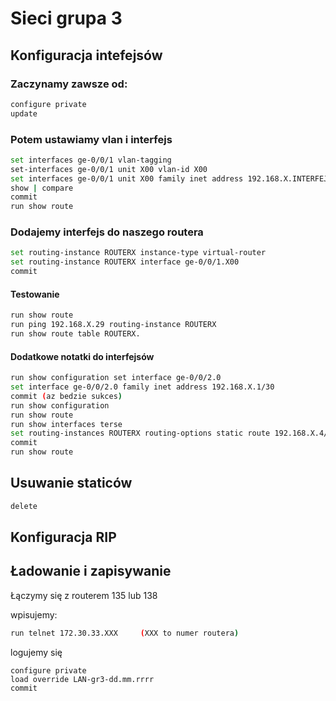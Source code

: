# Sieci grupa 3

## Konfiguracja intefejsów

### Zaczynamy zawsze od:

```bash 
configure private
update
```
### Potem ustawiamy vlan i interfejs

```bash
set interfaces ge-0/0/1 vlan-tagging
set-interfaces ge-0/0/1 unit X00 vlan-id X00
set interfaces ge-0/0/1 unit X00 family inet address 192.168.X.INTERFEJS (np .9/30)
show | compare
commit
run show route
```

### Dodajemy interfejs do naszego routera
```bash
set routing-instance ROUTERX instance-type virtual-router
set routing-instance ROUTERX interface ge-0/0/1.X00
commit
```

#### Testowanie
```bash
run show route
run ping 192.168.X.29 routing-instance ROUTERX
run show route table ROUTERX.
```
#### Dodatkowe notatki do interfejsów
```bash
run show configuration set interface ge-0/0/2.0
set interface ge-0/0/2.0 family inet address 192.168.X.1/30
commit (az bedzie sukces)
run show configuration
run show route
run show interfaces terse
set routing-instances ROUTERX routing-options static route 192.168.X.4/30 next-hop 193.168.X.30
commit
run show route
```
## Usuwanie staticów

```bash
delete 
```

## Konfiguracja RIP

## Ładowanie i zapisywanie

Łączymy się z routerem 135 lub 138

wpisujemy:

```bash
run telnet 172.30.33.XXX     (XXX to numer routera)
```

logujemy się
```
configure private
load override LAN-gr3-dd.mm.rrrr
commit
```
